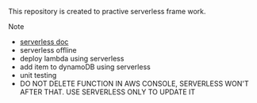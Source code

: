 This repository is created to practive serverless frame work.

Note
* [serverless doc](https://www.serverless.com/framework/docs)
* serverless offline
* deploy lambda using serverless
* add item to dynamoDB using serverless
* unit testing
* DO NOT DELETE FUNCTION IN AWS CONSOLE, SERVERLESS WON'T AFTER THAT. USE SERVERLESS ONLY TO UPDATE IT